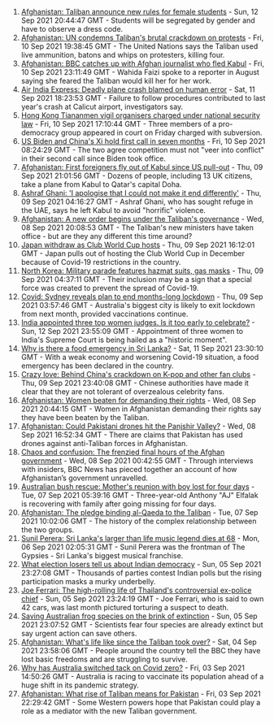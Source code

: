 1. [Afghanistan: Taliban announce new rules for female students](https://www.bbc.co.uk/news/world-asia-58537081?at_medium=RSS&at_campaign=KARANGA) - Sun, 12 Sep 2021 20:44:47 GMT - Students will be segregated by gender and have to observe a dress code.
2. [Afghanistan: UN condemns Taliban's brutal crackdown on protests](https://www.bbc.co.uk/news/world-asia-58520146?at_medium=RSS&at_campaign=KARANGA) - Fri, 10 Sep 2021 19:38:45 GMT - The United Nations says the Taliban used live ammunition, batons and whips on protesters, killing four.
3. [Afghanistan: BBC catches up with Afghan journalist who fled Kabul](https://www.bbc.co.uk/news/world-asia-58523543?at_medium=RSS&at_campaign=KARANGA) - Fri, 10 Sep 2021 23:11:49 GMT - Wahida Faizi spoke to a reporter in August saying she feared the Taliban would kill her for her work.
4. [Air India Express: Deadly plane crash blamed on human error](https://www.bbc.co.uk/news/world-asia-india-58532514?at_medium=RSS&at_campaign=KARANGA) - Sat, 11 Sep 2021 18:23:53 GMT - Failure to follow procedures contributed to last year's crash at Calicut airport, investigators say.
5. [Hong Kong Tiananmen vigil organisers charged under national security law](https://www.bbc.co.uk/news/world-asia-china-58522326?at_medium=RSS&at_campaign=KARANGA) - Fri, 10 Sep 2021 17:10:44 GMT - Three members of a pro-democracy group appeared in court on Friday charged with subversion.
6. [US Biden and China's Xi hold first call in seven months](https://www.bbc.co.uk/news/world-asia-china-58511173?at_medium=RSS&at_campaign=KARANGA) - Fri, 10 Sep 2021 08:24:29 GMT - The two agree competition must not "veer into conflict" in their second call since Biden took office.
7. [Afghanistan: First foreigners fly out of Kabul since US pull-out](https://www.bbc.co.uk/news/world-asia-58497904?at_medium=RSS&at_campaign=KARANGA) - Thu, 09 Sep 2021 21:01:56 GMT - Dozens of people, including 13 UK citizens, take a plane from Kabul to Qatar's capital Doha.
8. [Ashraf Ghani: 'I apologise that I could not make it end differently'](https://www.bbc.co.uk/news/world-asia-58496410?at_medium=RSS&at_campaign=KARANGA) - Thu, 09 Sep 2021 04:16:27 GMT - Ashraf Ghani, who has sought refuge in the UAE, says he left Kabul to avoid "horrific" violence.
9. [Afghanistan: A new order begins under the Taliban's governance](https://www.bbc.co.uk/news/world-asia-58495112?at_medium=RSS&at_campaign=KARANGA) - Wed, 08 Sep 2021 20:08:53 GMT - The Taliban's new ministers have taken office - but are they any different this time around?
10. [Japan withdraw as Club World Cup hosts](https://www.bbc.co.uk/sport/football/58505463?at_medium=RSS&at_campaign=KARANGA) - Thu, 09 Sep 2021 16:12:01 GMT - Japan pulls out of hosting the Club World Cup in December because of Covid-19 restrictions in the country.
11. [North Korea: Military parade features hazmat suits, gas masks](https://www.bbc.co.uk/news/world-asia-58497157?at_medium=RSS&at_campaign=KARANGA) - Thu, 09 Sep 2021 04:37:11 GMT - Their inclusion may be a sign that a special force was created to prevent the spread of Covid-19.
12. [Covid: Sydney reveals plan to end months-long lockdown](https://www.bbc.co.uk/news/world-australia-58496667?at_medium=RSS&at_campaign=KARANGA) - Thu, 09 Sep 2021 03:57:46 GMT - Australia's biggest city is likely to exit lockdown from next month, provided vaccinations continue.
13. [India appointed three top women judges. Is it too early to celebrate?](https://www.bbc.co.uk/news/world-asia-india-58498408?at_medium=RSS&at_campaign=KARANGA) - Sun, 12 Sep 2021 23:55:09 GMT - Appointment of three women to India's Supreme Court is being hailed as a "historic moment".
14. [Why is there a food emergency in Sri Lanka?](https://www.bbc.co.uk/news/world-asia-pacific-58485674?at_medium=RSS&at_campaign=KARANGA) - Sat, 11 Sep 2021 23:30:10 GMT - With a weak economy and worsening Covid-19 situation, a food emergency has been declared in the country.
15. [Crazy love: Behind China's crackdown on K-pop and other fan clubs](https://www.bbc.co.uk/news/world-asia-china-58459318?at_medium=RSS&at_campaign=KARANGA) - Thu, 09 Sep 2021 23:40:08 GMT - Chinese authorities have made it clear that they are not tolerant of overzealous celebrity fans.
16. [Afghanistan: Women beaten for demanding their rights](https://www.bbc.co.uk/news/world-asia-58491747?at_medium=RSS&at_campaign=KARANGA) - Wed, 08 Sep 2021 20:44:15 GMT - Women in Afghanistan demanding their rights say they have been beaten by the Taliban.
17. [Afghanistan: Could Pakistani drones hit the Panjshir Valley?](https://www.bbc.co.uk/news/58480299?at_medium=RSS&at_campaign=KARANGA) - Wed, 08 Sep 2021 16:52:34 GMT - There are claims that Pakistan has used drones against anti-Taliban forces in Afghanistan.
18. [Chaos and confusion: The frenzied final hours of the Afghan government](https://www.bbc.co.uk/news/world-asia-58477131?at_medium=RSS&at_campaign=KARANGA) - Wed, 08 Sep 2021 00:42:55 GMT - Through interviews with insiders, BBC News has pieced together an account of how Afghanistan’s government unravelled.
19. [Australian bush rescue: Mother's reunion with boy lost for four days](https://www.bbc.co.uk/news/world-australia-58472030?at_medium=RSS&at_campaign=KARANGA) - Tue, 07 Sep 2021 05:39:16 GMT - Three-year-old Anthony "AJ" Elfalak is recovering with family after going missing for four days.
20. [Afghanistan: The pledge binding al-Qaeda to the Taliban](https://www.bbc.co.uk/news/world-asia-58473574?at_medium=RSS&at_campaign=KARANGA) - Tue, 07 Sep 2021 10:02:06 GMT - The history of the complex relationship between the two groups.
21. [Sunil Perera: Sri Lanka's larger than life music legend dies at 68](https://www.bbc.co.uk/news/world-asia-58458764?at_medium=RSS&at_campaign=KARANGA) - Mon, 06 Sep 2021 02:05:31 GMT - Sunil Perera was the frontman of The Gypsies - Sri Lanka's biggest musical franchise.
22. [What election losers tell us about Indian democracy](https://www.bbc.co.uk/news/world-asia-india-58410173?at_medium=RSS&at_campaign=KARANGA) - Sun, 05 Sep 2021 23:27:08 GMT - Thousands of parties contest Indian polls but the rising participation masks a murky underbelly.
23. [Joe Ferrari: The high-rolling life of Thailand's controversial ex-police chief](https://www.bbc.co.uk/news/world-asia-58405215?at_medium=RSS&at_campaign=KARANGA) - Sun, 05 Sep 2021 23:24:19 GMT - Joe Ferrari, who is said to own 42 cars, was last month pictured torturing a suspect to death.
24. [Saving Australian frog species on the brink of extinction](https://www.bbc.co.uk/news/world-australia-58419552?at_medium=RSS&at_campaign=KARANGA) - Sun, 05 Sep 2021 23:07:52 GMT - Scientists fear four species are already extinct but say urgent action can save others.
25. [Afghanistan: What's life like since the Taliban took over?](https://www.bbc.co.uk/news/world-asia-58434735?at_medium=RSS&at_campaign=KARANGA) - Sat, 04 Sep 2021 23:58:06 GMT - People around the country tell the BBC they have lost basic freedoms and are struggling to survive.
26. [Why has Australia switched tack on Covid zero?](https://www.bbc.co.uk/news/world-australia-58406526?at_medium=RSS&at_campaign=KARANGA) - Fri, 03 Sep 2021 14:50:26 GMT - Australia is racing to vaccinate its population ahead of a huge shift in its pandemic strategy.
27. [Afghanistan: What rise of Taliban means for Pakistan](https://www.bbc.co.uk/news/world-asia-58443839?at_medium=RSS&at_campaign=KARANGA) - Fri, 03 Sep 2021 22:29:42 GMT - Some Western powers hope that Pakistan could play a role as a mediator with the new Taliban government.
